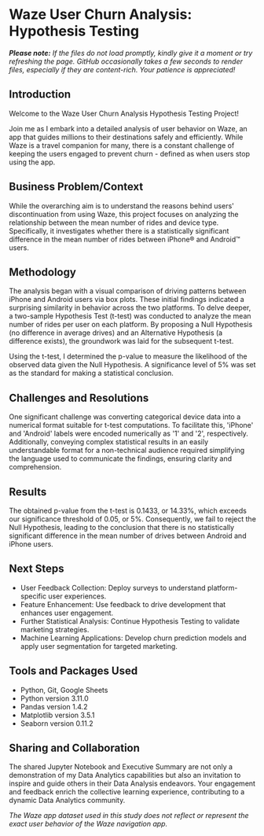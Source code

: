 # Waze User Churn Analysis: Hypothesis Testing
***Please note:** If the files do not load promptly, kindly give it a moment or try refreshing the page. GitHub occasionally takes a few seconds to render files, especially if they are content-rich. Your patience is appreciated!*


## Introduction
Welcome to the Waze User Churn Analysis Hypothesis Testing Project! 

Join me as I embark into a detailed analysis of user behavior on Waze, an app that guides millions to their destinations safely and efficiently. While Waze is a travel companion for many, there is a constant challenge of keeping the users engaged to prevent churn - defined as when users stop using the app.


## Business Problem/Context
While the overarching aim is to understand the reasons behind users' discontinuation from using Waze, this project focuses on analyzing the relationship between the mean number of rides and device type. Specifically, it investigates whether there is a statistically significant difference in the mean number of rides between iPhone® and Android™ users.
## Methodology
The analysis began with a visual comparison of driving patterns between iPhone and Android users via box plots. These initial findings indicated a surprising similarity in behavior across the two platforms. To delve deeper, a two-sample Hypothesis Test (t-test) was conducted to analyze the mean number of rides per user on each platform. By proposing a Null Hypothesis (no difference in average drives) and an Alternative Hypothesis (a difference exists), the groundwork was laid for the subsequent t-test.

Using the t-test, I determined the p-value to measure the likelihood of the observed data given the Null Hypothesis. A significance level of 5% was set as the standard for making a statistical conclusion.


## Challenges and Resolutions
One significant challenge was converting categorical device data into a numerical format suitable for t-test computations. To facilitate this, 'iPhone' and 'Android' labels were encoded numerically as '1' and '2', respectively. Additionally, conveying complex statistical results in an easily understandable format for a non-technical audience required simplifying the language used to communicate the findings, ensuring clarity and comprehension.
## Results
The obtained p-value from the t-test is 0.1433, or 14.33%, which exceeds our significance threshold of 0.05, or 5%. Consequently, we fail to reject the Null Hypothesis, leading to the conclusion that there is no statistically significant difference in the mean number of drives between Android and iPhone users.
## Next Steps
* User Feedback Collection: Deploy surveys to understand platform-specific user experiences.
* Feature Enhancement: Use feedback to drive development that enhances user engagement.
* Further Statistical Analysis: Continue Hypothesis Testing to validate marketing strategies.
* Machine Learning Applications: Develop churn prediction models and apply user segmentation for targeted marketing.
## Tools and Packages Used
* Python, Git, Google Sheets
* Python version 3.11.0
* Pandas version 1.4.2
* Matplotlib version 3.5.1
* Seaborn version 0.11.2

## Sharing and Collaboration
The shared Jupyter Notebook and Executive Summary are not only a demonstration of my Data Analytics capabilities but also an invitation to inspire and guide others in their Data Analysis endeavors. Your engagement and feedback enrich the collective learning experience, contributing to a dynamic Data Analytics community.

 *The Waze app dataset used in this study does not reflect or represent the exact user behavior of the Waze navigation app.*
